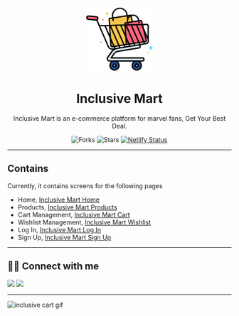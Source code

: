 <div align="center">

<img alt="inclusive mart logo" src="assets/brand-logos/logo-bg-white.png" width="150px" height="150px" />

# Inclusive Mart

Inclusive Mart is an e-commerce platform for marvel fans, Get Your Best Deal.

![Forks](https://img.shields.io/github/forks/hsnice16/Inclusive-Mart)
![Stars](https://img.shields.io/github/stars/hsnice16/Inclusive-Mart)
[![Netlify Status](https://api.netlify.com/api/v1/badges/4e609252-5780-4434-97a1-dfa72abb19eb/deploy-status)](https://app.netlify.com/sites/inclusive-mart/deploys)

</div>

---

## Contains

Currently, it contains screens for the following pages

- Home, [Inclusive Mart Home](https://inclusive-mart.netlify.app/)
- Products, [Inclusive Mart Products](https://inclusive-mart.netlify.app/pages/products.html)
- Cart Management, [Inclusive Mart Cart](https://inclusive-mart.netlify.app/pages/cart.html)
- Wishlist Management, [Inclusive Mart Wishlist](https://inclusive-mart.netlify.app/pages/wishlist.html)
- Log In, [Inclusive Mart Log In](https://inclusive-mart.netlify.app/pages/signin.html)
- Sign Up, [Inclusive Mart Sign Up](https://inclusive-mart.netlify.app/pages/signup.html)

---

## 👨‍💻 Connect with me

<a href="https://twitter.com/hsnice16"><img src="https://img.shields.io/badge/Twitter-1DA1F2?style=for-the-badge&logo=twitter&logoColor=white"/></a>
<a href="https://www.linkedin.com/in/hsnice16/"><img src="https://img.shields.io/badge/LinkedIn-0077B5?style=for-the-badge&logo=linkedin&logoColor=white"/></a>

---

![inclusive cart gif](assets/gifs/inclusive-cart.gif)
